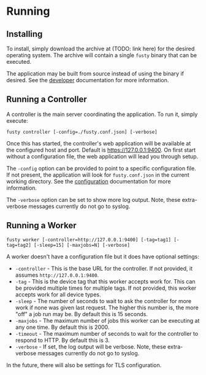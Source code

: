 # Running

## Installing

To install, simply download the archive at (TODO: link here) for the desired operating system. The archive will contain
a single `fusty` binary that can be executed.

The application may be built from source instead of using the binary if desired. See the [developer](developers.md)
documentation for more information.

## Running a Controller

A controller is the main server coordinating the application. To run it, simply execute:

    fusty controller [-config=./fusty.conf.json] [-verbose]

Once this has started, the controller's web application will be available at the configured host and port. Default is
https://127.0.0.1:9400. On first start without a configuration file, the web application will lead you through setup.

The `-config` option can be provided to point to a specific configuration file. If not present, the application will
look for `fusty.conf.json` in the current working directory. See the [configuration](configuration.md) documentation for
more information.

The `-verbose` option can be set to show more log output. Note, these extra-verbose messages currently do not go to
syslog.

## Running a Worker

    fusty worker [-controller=http://127.0.0.1:9400] [-tag=tag1] [-tag=tag2] [-sleep=15] [-maxjobs=N] [-verbose]

A worker doesn't have a configuration file but it does have optional settings:

* `-controller` - This is the base URL for the controller. If not provided, it assumes `http://127.0.0.1:9400`.
* `-tag` - This is the device tag that this worker accepts work for. This can be provided multiple times for multiple
  tags. If not provided, this worker accepts work for all device types.
* `-sleep` - The number of seconds to wait to ask the controller for more work if none was given last request. The
  higher this number is, the more "off" a job run may be. By default this is 15 seconds.
* `-maxjobs` - The maximum number of jobs this worker can be executing at any one time. By default this is 2000.
* `-timeout` - The maximum number of seconds to wait for the controller to respond to HTTP. By default this is 3.
* `-verbose` - If set, the log output will be verbose. Note, these extra-verbose messages currently do not go to syslog.

In the future, there will also be settings for TLS configuration.